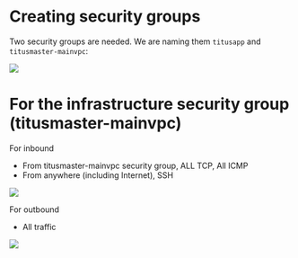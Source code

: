 # Creating security groups

Two security groups are needed. We are naming them `titusapp` and `titusmaster-mainvpc`:

<img src="../../images/secgroups.png" />

# For the infrastructure security group (titusmaster-mainvpc)

For inbound
- From titusmaster-mainvpc security group, ALL TCP, All ICMP
- From anywhere (including Internet), SSH

<img src="../../images/titusmaster-mainvpc-secgroup.png-inbound.png" />

For outbound
- All traffic

<img src="../../images/titusmaster-mainvpc-secgroup.png-outbound.png" />





